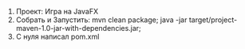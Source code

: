 1. Проект: Игра на JavaFX
2. Собрать и Запустить:
   mvn clean package;
   java -jar target/project-maven-1.0-jar-with-dependencies.jar;
3. С нуля написал pom.xml 
